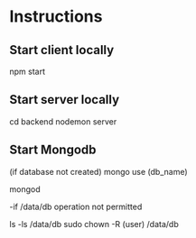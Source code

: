 # Instructions

## Start client locally
npm start

## Start server locally
cd backend
nodemon server

## Start Mongodb
(if database not created)
mongo
use (db_name)

mongod

-if /data/db operation not permitted

ls -ls /data/db
sudo chown -R (user) /data/db

